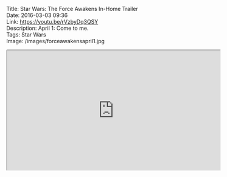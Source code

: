 Title: Star Wars: The Force Awakens In-Home Trailer  
Date: 2016-03-03 09:36  
Link: https://youtu.be/rVzbyDq3QSY  
Description: April 1: Come to me.  
Tags: Star Wars  
Image: /images/forceawakensapril1.jpg

<iframe style="border-radius: 0.2em" width="560" height="315" src="https://www.youtube.com/embed/rVzbyDq3QSY" allowfullscreen></iframe>